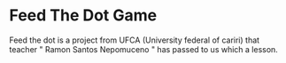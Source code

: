 # Feed The Dot Game
Feed the dot is a project from UFCA (University federal of cariri) that teacher " Ramon Santos Nepomuceno " has passed to us which a lesson. 
